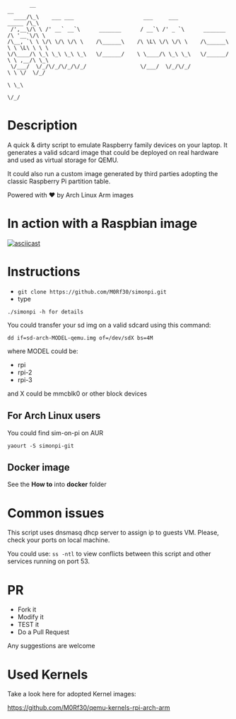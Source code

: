 
           __                                                                        __
      ____/\_\    ___ ___                      ___     ___                    _____ /\_\
     /',__\/\ \ /' __` __`\      _______      / __`\ /' _ `\      _______    /\ '__`\/\ \
    /\__, `\ \ \/\ \/\ \/\ \    /\______\    /\ \L\ \/\ \/\ \    /\______\   \ \ \L\ \ \ \
    \/\____/\ \_\ \_\ \_\ \_\   \/______/    \ \____/\ \_\ \_\   \/______/    \ \ ,__/\ \_\
     \/___/  \/_/\/_/\/_/\/_/                 \/___/  \/_/\/_/                 \ \ \/  \/_/
                                                                                \ \_\
                                                                                 \/_/
# Description
A quick & dirty script to emulate Raspberry family devices on your laptop.
It generates a valid sdcard image that could be deployed on real hardware and used as virtual storage for QEMU.

It could also run a custom image generated by third parties adopting the classic Raspberry Pi partition table. 

Powered with :heart: by Arch Linux Arm images

# In action with a Raspbian image
[![asciicast](https://asciinema.org/a/bdtFfDJyDtx44NIBfYLbCXVEP.png)](https://asciinema.org/a/bdtFfDJyDtx44NIBfYLbCXVEP)

# Instructions
* ```git clone https://github.com/M0Rf30/simonpi.git```
* type 

```./simonpi -h for details```

You could transfer your sd img on a valid sdcard using this command:

```dd if=sd-arch-MODEL-qemu.img of=/dev/sdX bs=4M```

where MODEL could be:
* rpi
* rpi-2
* rpi-3

and X could be mmcblk0 or other block devices

## For Arch Linux users
You could find sim-on-pi on AUR

```yaourt -S simonpi-git```

## Docker image
See the **How to** into **docker** folder

# Common issues
This script uses dnsmasq dhcp server to assign ip to guests VM. Please, check your ports on local machine.

You could use: 
```ss -ntl``` 
to view conflicts between this script and other services running on port 53.

# PR
* Fork it 
* Modify it
* TEST it
* Do a Pull Request

Any suggestions are welcome

# Used Kernels
Take a look here for adopted Kernel images:

https://github.com/M0Rf30/qemu-kernels-rpi-arch-arm

